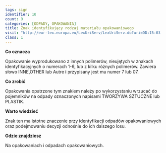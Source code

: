 ```yaml
---
tags: sign
identifier: 10
count: 9
categories: [ODPADY, OPAKOWANIA]
title: Znak identyfikujący rodzaj materiału opakowaniowego
visit: "http://eur-lex.europa.eu/LexUriServ/LexUriServ.do?uri=DD:15:03:31997D0129:PL:PDF"
class: 1
---
```

**Co oznacza**

Opakowanie wyprodukowano z innych polimerów, nieujętych w znakach identyfikacyjnych o numerach 1-6, lub z kilku różnych polimerów. Zawiera słowo INNE,OTHER lub Autre i przypisany jest mu numer 7 lub 07.

**Co zrobić**

Opakowania opatrzone tym znakiem należy po wykorzystaniu wrzucać do pojemników na odpady oznaczonych napisami TWORZYWA SZTUCZNE lub PLASTIK.

**Warto wiedzieć**

Znak ten ma istotne znaczenie przy identyfikacji odpadów opakowaniowych oraz podejmowaniu decyzji odnośnie do ich dalszego losu.

**Gdzie znajdziesz**

Na opakowaniach i odpadach opakowaniowych.

